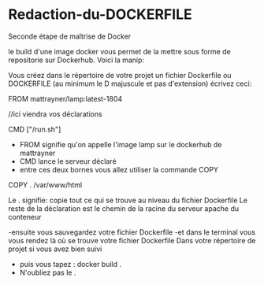 # Redaction-du-DOCKERFILE
Seconde étape de maîtrise de Docker

le build d'une image docker vous permet de la mettre sous forme de repositorie sur Dockerhub.
Voici la manip:


Vous créez dans le répertoire de votre projet un fichier Dockerfile ou DOCKERFILE 
(au minimum le D majuscule et pas d'extension)
écrivez ceci:

FROM mattrayner/lamp:latest-1804

//ici viendra vos déclarations

CMD ["/run.sh"]

- FROM signifie qu'on appelle l'image lamp sur le dockerhub de mattrayner
- CMD lance le serveur déclaré
- entre ces deux bornes vous allez utiliser la commande COPY

COPY .  /var/www/html

Le . signifie:  copie tout ce qui se trouve au niveau du fichier Dockerfile
Le reste de la déclaration est le chemin de la racine du serveur apache du conteneur

-ensuite vous sauvegardez votre fichier Dockerfile
-et dans le terminal vous vous rendez là où se trouve votre fichier Dockerfile
  Dans votre répertoire de projet si vous avez bien suivi
- puis vous tapez :     docker build .
- N'oubliez pas le .
